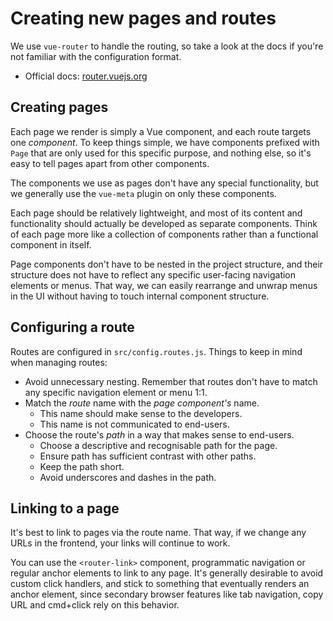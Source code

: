 
# Creating new pages and routes

We use `vue-router` to handle the routing, so take a look at the docs if you're not familiar with the configuration format.

- Official docs: [router.vuejs.org](https://router.vuejs.org/en/)

## Creating pages

Each page we render is simply a Vue component, and each route targets one _component_. To keep things simple, we have components prefixed with `Page` that are only used for this specific purpose, and nothing else, so it's easy to tell pages apart from other components.

The components we use as pages don't have any special functionality, but we generally use the `vue-meta` plugin on only these components.

Each page should be relatively lightweight, and most of its content and functionality should actually be developed as separate components. Think of each page more like a collection of components rather than a functional component in itself.

Page components don't have to be nested in the project structure, and their structure does not have to reflect any specific user-facing navigation elements or menus. That way, we can easily rearrange and unwrap menus in the UI without having to touch internal component structure.

## Configuring a route

Routes are configured in `src/config.routes.js`. Things to keep in mind when managing routes:

- Avoid unnecessary nesting. Remember that routes don't have to match any specific navigation element or menu 1:1.
- Match the _route_ name with the _page component's_ name.
	- This name should make sense to the developers.
	- This name is not communicated to end-users.
- Choose the route's _path_ in a way that makes sense to end-users.
	- Choose a descriptive and recognisable path for the page.
	- Ensure path has sufficient contrast with other paths.
	- Keep the path short.
	- Avoid underscores and dashes in the path.

## Linking to a page

It's best to link to pages via the route name. That way, if we change any URLs in the frontend, your links will continue to work.

You can use the `<router-link>` component, programmatic navigation or regular anchor elements to link to any page. It's generally desirable to avoid custom click handlers, and stick to something that eventually renders an anchor element, since secondary browser features like tab navigation, copy URL and cmd+click rely on this behavior.
